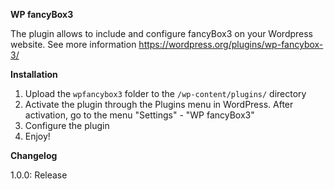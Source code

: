 **WP fancyBox3**

The plugin allows to include and configure fancyBox3 on your Wordpress website.
See more information https://wordpress.org/plugins/wp-fancybox-3/

**Installation**
1. Upload the `wpfancybox3` folder to the `/wp-content/plugins/` directory
2. Activate the plugin through the Plugins menu in WordPress. After activation, go to the menu "Settings" - "WP fancyBox3"
3. Configure the plugin
4. Enjoy!


**Changelog**

1.0.0:
Release